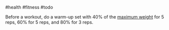 #health #fitness #todo

Before a workout, do a warm-up set with 40% of the [maximum weight](One-Rep%20Max%20Calculations.md) for 5 reps, 60% for 5 reps, and 80% for 3 reps.